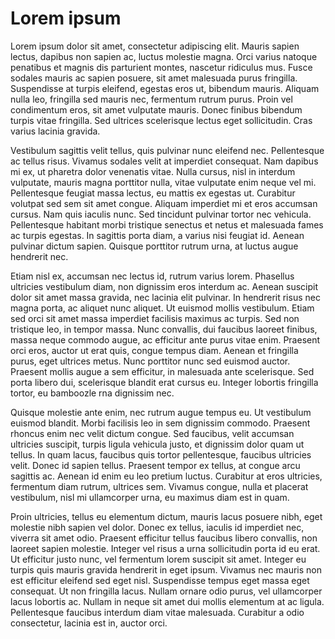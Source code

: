 # Lorem ipsum

Lorem ipsum dolor sit amet, consectetur adipiscing elit. Mauris sapien lectus, dapibus non sapien ac, luctus molestie magna. Orci varius natoque penatibus et magnis dis parturient montes, nascetur ridiculus mus. Fusce sodales mauris ac sapien posuere, sit amet malesuada purus fringilla. Suspendisse at turpis eleifend, egestas eros ut, bibendum mauris. Aliquam nulla leo, fringilla sed mauris nec, fermentum rutrum purus. Proin vel condimentum eros, sit amet vulputate mauris. Donec finibus bibendum turpis vitae fringilla. Sed ultrices scelerisque lectus eget sollicitudin. Cras varius lacinia gravida.

Vestibulum sagittis velit tellus, quis pulvinar nunc eleifend nec. Pellentesque ac tellus risus. Vivamus sodales velit at imperdiet consequat. Nam dapibus mi ex, ut pharetra dolor venenatis vitae. Nulla cursus, nisl in interdum vulputate, mauris magna porttitor nulla, vitae vulputate enim neque vel mi. Pellentesque feugiat massa lectus, eu mattis ex egestas ut. Curabitur volutpat sed sem sit amet congue. Aliquam imperdiet mi et eros accumsan cursus. Nam quis iaculis nunc. Sed tincidunt pulvinar tortor nec vehicula. Pellentesque habitant morbi tristique senectus et netus et malesuada fames ac turpis egestas. In sagittis porta diam, a varius nisi feugiat id. Aenean pulvinar dictum sapien. Quisque porttitor rutrum urna, at luctus augue hendrerit nec.

Etiam nisl ex, accumsan nec lectus id, rutrum varius lorem. Phasellus ultricies vestibulum diam, non dignissim eros interdum ac. Aenean suscipit dolor sit amet massa gravida, nec lacinia elit pulvinar. In hendrerit risus nec magna porta, ac aliquet nunc aliquet. Ut euismod mollis vestibulum. Etiam sed orci sit amet massa imperdiet facilisis maximus ac turpis. Sed non tristique leo, in tempor massa. Nunc convallis, dui faucibus laoreet finibus, massa neque commodo augue, ac efficitur ante purus vitae enim. Praesent orci eros, auctor ut erat quis, congue tempus diam. Aenean et fringilla purus, eget ultrices metus. Nunc porttitor nunc sed euismod auctor. Praesent mollis augue a sem efficitur, in malesuada ante scelerisque. Sed porta libero dui, scelerisque blandit erat cursus eu. Integer lobortis fringilla tortor, eu bamboozle rna dignissim nec.

Quisque molestie ante enim, nec rutrum augue tempus eu. Ut vestibulum euismod blandit. Morbi facilisis leo in sem dignissim commodo. Praesent rhoncus enim nec velit dictum congue. Sed faucibus, velit accumsan ultricies suscipit, turpis ligula vehicula justo, et dignissim dolor quam ut tellus. In quam lacus, faucibus quis tortor pellentesque, faucibus ultricies velit. Donec id sapien tellus. Praesent tempor ex tellus, at congue arcu sagittis ac. Aenean id enim eu leo pretium luctus. Curabitur at eros ultricies, fermentum diam rutrum, ultrices sem. Vivamus congue, nulla et placerat vestibulum, nisl mi ullamcorper urna, eu maximus diam est in quam.

Proin ultricies, tellus eu elementum dictum, mauris lacus posuere nibh, eget molestie nibh sapien vel dolor. Donec ex tellus, iaculis id imperdiet nec, viverra sit amet odio. Praesent efficitur tellus faucibus libero convallis, non laoreet sapien molestie. Integer vel risus a urna sollicitudin porta id eu erat. Ut efficitur justo nunc, vel fermentum lorem suscipit sit amet. Integer eu turpis quis mauris gravida hendrerit in eget ipsum. Vivamus nec mauris non est efficitur eleifend sed eget nisl. Suspendisse tempus eget massa eget consequat. Ut non fringilla lacus. Nullam ornare odio purus, vel ullamcorper lacus lobortis ac. Nullam in neque sit amet dui mollis elementum at ac ligula. Pellentesque faucibus interdum diam vitae malesuada. Curabitur a odio consectetur, lacinia est in, auctor orci. 